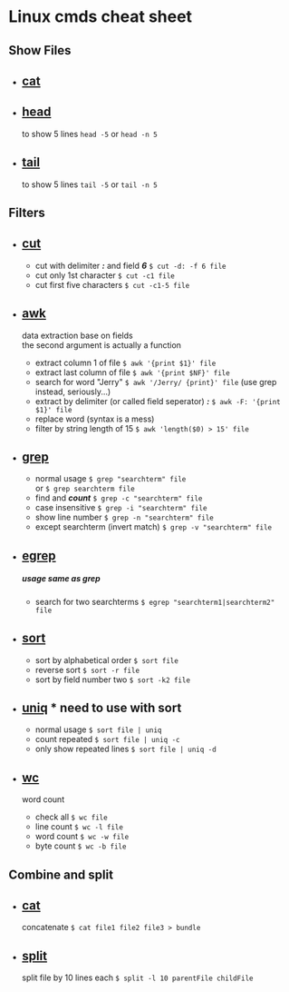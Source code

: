 # Linux cmds cheat sheet

## Show Files

- ## [cat](https://www.ss64.com/bash/cat.html)
- ## [head](https://www.ss64.com/bash/head.html)
  to show 5 lines `head -5` or `head -n 5`
- ## [tail](https://www.ss64.com/bash/tail.html)
  to show 5 lines `tail -5` or `tail -n 5`

## Filters

- ## [cut](https://www.ss64.com/bash/cut.html)
  - cut with delimiter **_:_** and field **_6_** `$ cut -d: -f 6 file`
  - cut only 1st character `$ cut -c1 file`
  - cut first five characters `$ cut -c1-5 file`
- ## [awk](https://www.ss64.com/bash/awk.html)

  data extraction base on fields  
  the second argument is actually a function

  - extract column 1 of file `$ awk '{print $1}' file`
  - extract last column of file `$ awk '{print $NF}' file`
  - search for word "Jerry" `$ awk '/Jerry/ {print}' file` (use grep instead, seriously...)
  - extract by delimiter (or called field seperator) **_:_** `$ awk -F: '{print $1}' file`
  - replace word (syntax is a mess)
  - filter by string length of 15 `$ awk 'length($0) > 15' file`

- ## [grep](https://www.ss64.com/bash/grep.html)

  - normal usage `$ grep "searchterm" file`  
    or `$ grep searchterm file`
  - find and **_count_** `$ grep -c "searchterm" file`
  - case insensitive `$ grep -i "searchterm" file`
  - show line number `$ grep -n "searchterm" file`
  - except searchterm (invert match) `$ grep -v "searchterm" file`

- ## [egrep](https://www.ss64.com/bash/egrep.html)

  ##### usage same as grep

  - search for two searchterms `$ egrep "searchterm1|searchterm2" file`

- ## [sort](https://www.ss64.com/bash/sort.html)

  - sort by alphabetical order `$ sort file`
  - reverse sort `$ sort -r file`
  - sort by field number two `$ sort -k2 file`

- ## [uniq](https://www.ss64.com/bash/uniq.html) \* need to use with sort

  - normal usage `$ sort file | uniq`
  - count repeated `$ sort file | uniq -c`
  - only show repeated lines `$ sort file | uniq -d`

- ## [wc](https://www.ss64.com/bash/wc.html)
  word count
  - check all `$ wc file`
  - line count `$ wc -l file`
  - word count `$ wc -w file`
  - byte count `$ wc -b file`

## Combine and split

- ## [cat](https://www.ss64.com/bash/cat.html)
  concatenate `$ cat file1 file2 file3 > bundle`
- ## [split](https://www.ss64.com/bash/split.html)
  split file by 10 lines each `$ split -l 10 parentFile childFile`
